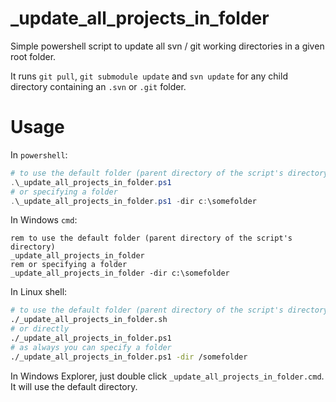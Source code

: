 # _update_all_projects_in_folder

Simple powershell script to update all svn / git working directories in a given root folder.

It runs `git pull`, `git submodule update` and `svn update` for any child directory containing an `.svn` or `.git` folder.

# Usage

In `powershell`:
```powershell
# to use the default folder (parent directory of the script's directory)
.\_update_all_projects_in_folder.ps1
# or specifying a folder
.\_update_all_projects_in_folder.ps1 -dir c:\somefolder
```

In Windows `cmd`:
```batch
rem to use the default folder (parent directory of the script's directory)
_update_all_projects_in_folder
rem or specifying a folder
_update_all_projects_in_folder -dir c:\somefolder
```

In Linux shell:
```bash
# to use the default folder (parent directory of the script's directory)
./_update_all_projects_in_folder.sh
# or directly
./_update_all_projects_in_folder.ps1
# as always you can specify a folder
./_update_all_projects_in_folder.ps1 -dir /somefolder
```

In Windows Explorer, just double click `_update_all_projects_in_folder.cmd`. It will use the default directory.
